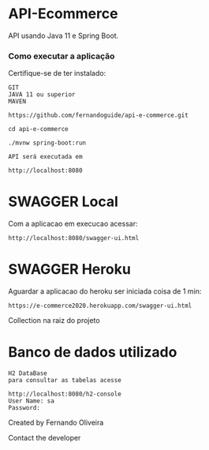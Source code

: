 # API-Ecommerce

API usando Java 11 e Spring Boot.
### Como executar a aplicação
Certifique-se de ter instalado:
```
GIT
JAVA 11 ou superior
MAVEN 
```

```
https://github.com/fernandoguide/api-e-commerce.git

cd api-e-commerce

./mvnw spring-boot:run

API será executada em 

http://localhost:8080
```

# SWAGGER Local

Com a aplicacao em execucao acessar: 

```
http://localhost:8080/swagger-ui.html
```
# SWAGGER Heroku

Aguardar a aplicacao do heroku ser iniciada coisa de 1 min: 

```
https://e-commerce2020.herokuapp.com/swagger-ui.html
```

Collection na raiz do projeto

# Banco de dados utilizado

```
H2 DataBase
para consultar as tabelas acesse 

http://localhost:8080/h2-console
User Name: sa
Password: 
```

Created by Fernando Oliveira

Contact the developer

